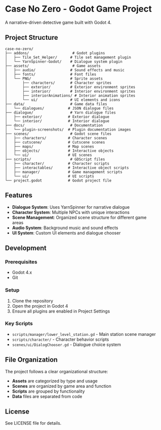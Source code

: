 # Case No Zero - Godot Game Project

A narrative-driven detective game built with Godot 4.

## Project Structure

```
case-no-zero/
├── addons/                    # Godot plugins
│   ├── Tile_Set_Helper/      # Tile set management plugin
│   └── YarnSpinner-Godot/    # Dialogue system plugin
├── assets/                    # Game assets
│   ├── audio/                # Sound effects and music
│   ├── fonts/                # Font files
│   └── PNG/                  # Sprite assets
│       ├── characters/       # Character sprites
│       ├── exterior/         # Exterior environment sprites
│       ├── interior/         # Interior environment sprites
│       ├── interiorAnimations/ # Interior animation sprites
│       └── ui/               # UI elements and icons
├── data/                     # Game data files
│   └── dialogues/           # JSON dialogue files
├── dialogue/                 # Yarn dialogue files
│   ├── exterior/            # Exterior dialogue
│   └── interior/            # Interior dialogue
├── docs/                     # Documentation
│   └── plugin-screenshots/  # Plugin documentation images
├── scenes/                   # Godot scene files
│   ├── characters/          # Character scenes
│   ├── cutscene/            # Cutscene scenes
│   ├── maps/                # Map scenes
│   ├── objects/             # Interactive objects
│   └── ui/                  # UI scenes
├── scripts/                  # GDScript files
│   ├── character/           # Character scripts
│   ├── interactables/       # Interactive object scripts
│   ├── manager/             # Game management scripts
│   └── ui/                  # UI scripts
└── project.godot            # Godot project file
```

## Features

- **Dialogue System**: Uses YarnSpinner for narrative dialogue
- **Character System**: Multiple NPCs with unique interactions
- **Scene Management**: Organized scene structure for different game areas
- **Audio System**: Background music and sound effects
- **UI System**: Custom UI elements and dialogue chooser

## Development

### Prerequisites
- Godot 4.x
- Git

### Setup
1. Clone the repository
2. Open the project in Godot 4
3. Ensure all plugins are enabled in Project Settings

### Key Scripts
- `scripts/manager/lower_level_station.gd` - Main station scene manager
- `scripts/character/` - Character behavior scripts
- `scenes/ui/DialogChooser.gd` - Dialogue choice system

## File Organization

The project follows a clear organizational structure:
- **Assets** are categorized by type and usage
- **Scenes** are organized by game area and function
- **Scripts** are grouped by functionality
- **Data** files are separated from code

## License

See LICENSE file for details.

